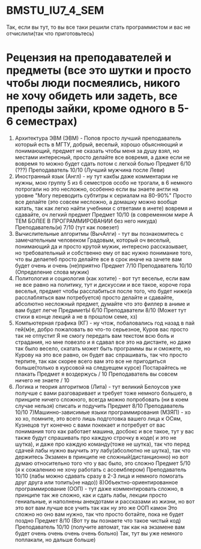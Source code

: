 # BMSTU_IU7_4_SEM
Так, если вы тут, то вы все таки решили стать программистом и вас не отчислили(так что приготовьтесь)
# Рецензия на преподавателей и предметы (все это шутки и просто чтобы люди посмеялись, никого не хочу обидеть или задеть, все преподы зайки, кроме одного в 5-6 семестрах)
1) Архитектура ЭВМ (ЭВМ) - Попов просто лучший преподаватель который есть в МГТУ, добрый, веселый, хорошо обьясняющий и понимающий, предмет не сказать чтобы меня за душу взял, но местами интересный, просто делайте все вовремя, а даже если не вовремя то можно будет сдать потом с легкой болью
Предмет 6/10 (???) Преподаватель 10/10 (Лучший мужчина после Леви)
2) Иностранный язык (Англ) - ну тут какбы даже комментарии не нужны, мою группу 5 из 6 семестров особо не трогали, в 6 немного потрогали но это несложно, особенно если вы знаете англи на уровне "Могу переводить субтитры к сериалам на 80-90%"
Просто все делайте (это совсем несложно, а домашку можно вообще катать, так как легко найти учебники с ответами в инете) вовремя и сдавайте, оч легкий предмет
Предмет 10/10 (в современном мире А ТЕМ БОЛЕЕ В ПРОГРАММИРОВАНИИ без него никуда) Преподаватель(и) 7/10 (тут как повезет)
3) Вычислительные алгоритмы (ВычАлги) - тут вы познакомитесь с замечательным человеком Градовым, который оч веселый, понимающий да и просто крутой мужик, интересно рассказывает, но требовательный и собственно ему от вас нужно понимание того, что вы делаетеб просто делайте все в срок иначе на зачете вам будет очень и очень (не)приятно
Предмет 7/10 Преподаватель 10/10 (Определение слова мужик)
4) Политология и социология (как хотите) - вот тут веселье, если вам не все равно на политику, тут и дискуссии и все такое, короче гора веселья, предмет чтобы расслабиться после того, что будет ниже(а расслабляться вам потребуется) просто делайте и сдавайте, абсолютно несложный предмет, думайте что это филлер в аниме и вам будет легче
ПредмметЫ 6/10 Преподаватели 8/10 (Может тут стихи в конце лекций а не в прошлом семе, хз)
5) Компьютерная графика (КГ) - ну чтож, побаловались год назад в пай гей(м)е, добро пожаловать во что-то серьезное, Куров вас просто так не отпустит
Я не смогу передать вам текстом всю боль и страдания, но мне повезло и я сдавал все это на дистанте, но даже так было весело, скатать может быть программы вы и сможете, но Курову на это все равно, он будет вас спрашивать, так что просто терпите, так как скорее всего вам это все не пригодиться больше(только в курсовой на следуещем курсе)
Постарайтесь не плакать
Предмет я воздержусь / 10 Преподаватель вы совсем ничего не знаете / 10
6) Логика и теория алгоритмов (Лита) - тут великий Белоусов уже получше с вами разговаривает и требует тоже немного большего, в принципе ничего сложного, всегда можно попробовать (ни в коем случае нельзя) списать и подучить
Предмет 8/10 Преподаватель 10/10
7)Машинно-зависимые языки программирования (МЗЯП) - хо хо хо, помните, это всего лишь подготовка вашего лица к ОСям, Кузнецов тут конечно с вами покекает и потребует от вас понимания того как работает машина, досбокс и все такое, тут у вас также будут спрашивать про каждую строчку в коде( и это не шутка), и даже про каждую команду(тоже не шутка), так что перед сдачей лабы нужно выучить эту лабу(абсолютно не шутка), так что держитесь
Экзамен в принципе не сложный(дистанционно) но вот думаю относительно того что у вас было, это сложно
Предмет 5/10 (я к сожалению не хочу работать с ассемблером) Преподаватель 10/10 (лабы можно сдавать сразу в 2-3 лица и немного помогать друг друга или топить(не надо))
8)Объектно-ориентированное программирование (ООП) - тут даже комментировать сложно, в принципе так же сложно, как и сдать лабы, лекции просто гениальные, и наполнены анекдотами и рассказами из жизни, но вот это вот вам лучше все учить так как ну это же ООП камон
Это сложно но оно вам нужно, так что просто ботайте, пока не будет поздно
Предмет 8/10 (Вот ту вы познаете что такое чистый код) Преподаватель 10/10 (получите автомат, так как на экзамене вам будет очень очень очень очень больно)
Так, тут вы уже немного поплакали, но дальше больше)
